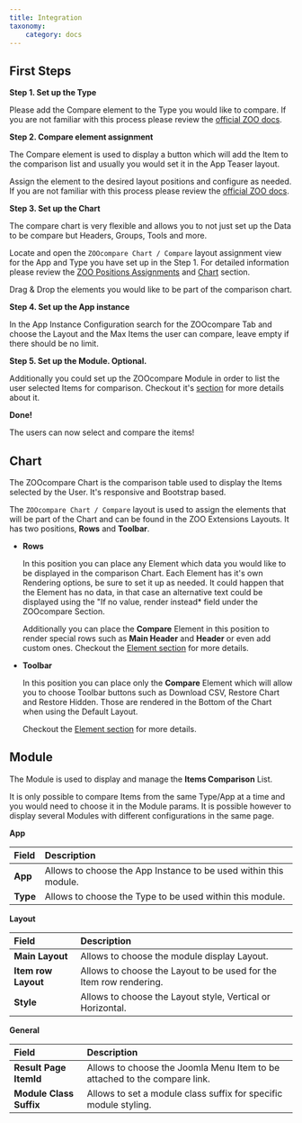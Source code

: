 ```yaml
---
title: Integration
taxonomy:
    category: docs
---
```


## First Steps

**Step 1. Set up the Type**

Please add the Compare element to the Type you would like to compare. If you are not familiar with this process please review the [official ZOO docs](http://www.yootheme.com/zoo/documentation/advanced/extend-pre-build-types).

**Step 2. Compare element assignment**

The Compare element is used to display a button which will add the Item to the comparison list and usually you would set it in the App Teaser layout.

Assign the element to the desired layout positions and configure as needed. If you are not familiar with this process please review the [official ZOO docs](http://www.yootheme.com/zoo/documentation/advanced/assign-elements-to-layout-positions).

**Step 3. Set up the Chart**

The compare chart is very flexible and allows you to not just set up the Data to be compare but Headers, Groups, Tools and more.

Locate and open the `ZOOcompare Chart / Compare` layout assignment view for the App and Type you have set up in the Step 1. For detailed information please review the [ZOO Positions Assignments](http://www.yootheme.com/zoo/documentation/advanced/assign-elements-to-layout-positions) and [Chart](#chart) section.

Drag & Drop the elements you would like to be part of the comparison chart.

**Step 4. Set up the App instance**

In the App Instance Configuration search for the ZOOcompare Tab and choose the Layout and the Max Items the user can compare, leave empty if there should be no limit.

**Step 5. Set up the Module. Optional.**

Additionally you could set up the ZOOcompare Module in order to list the user selected Items for comparison. Checkout it's [section](#module) for more details about it.

**Done!**

The users can now select and compare the items!

## Chart

The ZOOcompare Chart is the comparison table used to display the Items selected by the User. It's responsive and Bootstrap based.

The `ZOOcompare Chart / Compare` layout is used to assign the elements that will be part of the Chart and can be found in the ZOO Extensions Layouts. It has two positions, **Rows** and **Toolbar**.

* **Rows**

  In this position you can place any Element which data you would like to be displayed in the comparison Chart. Each Element has it's own Rendering options, be sure to set it up as needed. It could happen that the Element has no data, in that case an alternative text could be displayed using the "If no value, render instead* field under the ZOOcompare Section.

  Additionally you can place the **Compare** Element in this position to render special rows such as **Main Header** and **Header** or even add custom ones. Checkout the [Element section](#compare-element) for more details.

* **Toolbar**

  In this position you can place only the **Compare** Element which will allow you to choose Toolbar buttons such as Download CSV, Restore Chart and Restore Hidden. Those are rendered in the Bottom of the Chart when using the Default Layout.

  Checkout the [Element section](#compare-element) for more details.
  
## Module

The Module is used to display and manage the **Items Comparison** List.

It is only possible to compare Items from the same Type/App at a time and you would need to choose it in the Module params. It is possible however to display several Modules with different configurations in the same page.

**App**

| Field       | Description |
| :---------- | :---------- |
| **App** | Allows to choose the App Instance to be used within this module. |
| **Type** | Allows to choose the Type to be used within this module. |

**Layout**

| Field       | Description |
| :---------- | :---------- |
| **Main Layout** |  Allows to choose the module display Layout. |
| **Item row Layout** | Allows to choose the Layout to be used for the Item row rendering. |
| **Style** | Allows to choose the Layout style, Vertical or Horizontal. |

**General**
 
| Field       | Description |
| :---------- | :---------- |
| **Result Page ItemId** |  Allows to choose the Joomla Menu Item to be attached to the compare link. |
| **Module Class Suffix** | Allows to set a module class suffix for specific module styling. |